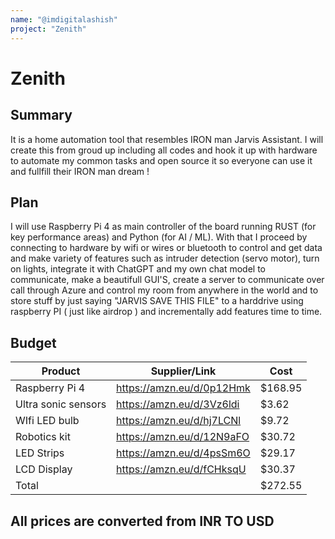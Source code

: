 ```yaml
---
name: "@imdigitalashish"
project: "Zenith"
---
```



# Zenith

## Summary

It is a home automation tool that resembles IRON man Jarvis Assistant. I will create this from groud up including all codes and hook
it up with hardware to automate my common tasks and open source it so everyone can use it and fullfill their IRON man dream !

## Plan

I will use Raspberry Pi 4 as main controller of the board running RUST (for key performance areas) and Python (for AI / ML). With that
I proceed by connecting to hardware by wifi or wires or bluetooth to control and get data and make variety of features such as intruder detection (servo motor), turn on lights, integrate it with ChatGPT and my own chat model to communicate, make a beautifull GUI'S, create a server to communicate over call through Azure and control my room from anywhere in the world and to store stuff by just saying "JARVIS SAVE THIS FILE" to a harddrive using raspberry PI ( just like airdrop ) and incrementally add features time to time.


## Budget
| Product             | Supplier/Link                         | Cost   |
| ------------------- | ------------------------------------- | ------ |
| Raspberry Pi 4      | https://amzn.eu/d/0p12Hmk             | $168.95|
| Ultra sonic sensors | https://amzn.eu/d/3Vz6ldi             | $3.62  |
| WIfi LED bulb       | https://amzn.eu/d/hj7LCNl             | $9.72  |
| Robotics kit        | https://amzn.eu/d/12N9aFO             | $30.72 |
| LED Strips          | https://amzn.eu/d/4psSm6O             | $29.17 |
| LCD Display         | https://amzn.eu/d/fCHksqU             | $30.37 |
| Total               |                                       | $272.55|

## All prices are converted from INR TO USD





